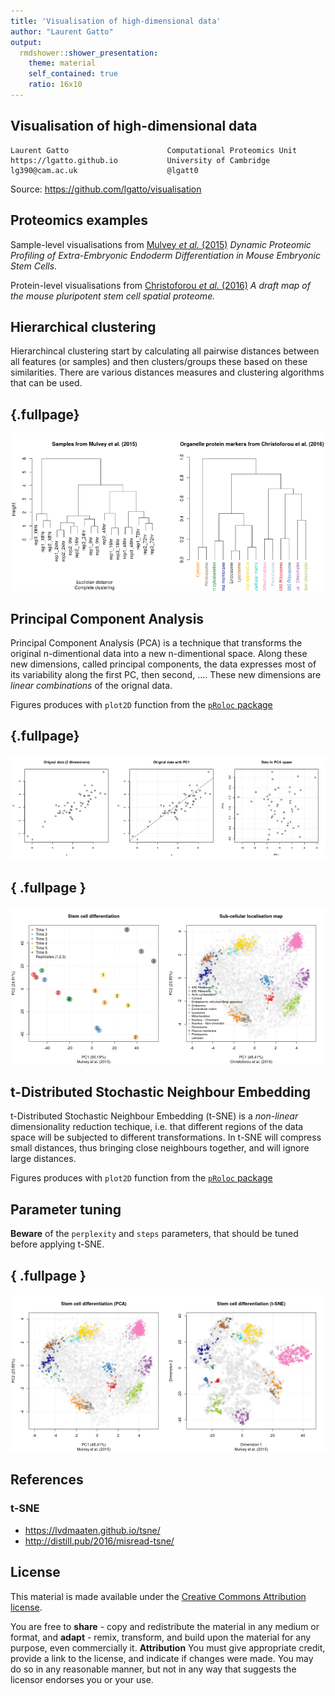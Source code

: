 ```yaml
---
title: 'Visualisation of high-dimensional data'
author: "Laurent Gatto"
output:
  rmdshower::shower_presentation:
    theme: material
    self_contained: true
    ratio: 16x10
---
```


## Visualisation of high-dimensional data 

```
Laurent Gatto                      Computational Proteomics Unit
https://lgatto.github.io           University of Cambridge
lg390@cam.ac.uk                    @lgatt0
```

Source: https://github.com/lgatto/visualisation




## Proteomics examples

Sample-level visualisations from
[Mulvey *et al.* (2015)](https://www.ncbi.nlm.nih.gov/pubmed/26059426)
*Dynamic Proteomic Profiling of Extra-Embryonic Endoderm
Differentiation in Mouse Embryonic Stem Cells.*

Protein-level visualisations from
[Christoforou *et al.* (2016)](https://www.ncbi.nlm.nih.gov/pubmed/26754106)
*A draft map of the mouse pluripotent stem cell spatial proteome.*

## Hierarchical clustering

Hierarchincal clustering start by calculating all pairwise distances
between all features (or samples) and then clusters/groups these based
on these similarities. There are various distances measures and
clustering algorithms that can be used. 

## {.fullpage}

![plot of chunk hclust](figure/hclust-1.png)

## Principal Component Analysis

Principal Component Analysis (PCA) is a technique that transforms the
original n-dimentional data into a new n-dimentional space. Along
these new dimensions, called principal components, the data expresses
most of its variability along the first PC, then second, .... These
new dimensions are *linear combinations* of the orignal data.

Figures produces with `plot2D` function from the
[`pRoloc` package](https://bioconductor.org/packages/devel/bioc/html/pRoloc.html)

## {.fullpage}

![plot of chunk pcaex](figure/pcaex-1.png)

## { .fullpage }

![plot of chunk pcaprot](figure/pcaprot-1.png)


## t-Distributed Stochastic Neighbour Embedding

t-Distributed Stochastic Neighbour Embedding (t-SNE) is a *non-linear*
dimensionality reduction techique, i.e. that different regions of the
data space will be subjected to different transformations. In t-SNE
will compress small distances, thus bringing close neighbours
together, and will ignore large distances.

Figures produces with `plot2D` function from the
[`pRoloc` package](https://bioconductor.org/packages/devel/bioc/html/pRoloc.html)


## Parameter tuning

**Beware** of the `perplexity` and `steps` parameters, that should be
tuned before applying t-SNE.


## { .fullpage }

![plot of chunk tsneex](figure/tsneex-1.png)

## References

### t-SNE
- https://lvdmaaten.github.io/tsne/
- http://distill.pub/2016/misread-tsne/

## License

This material is made available under the
[Creative Commons Attribution license](https://creativecommons.org/licenses/by/4.0/).

You are free to **share** - copy and redistribute the material in any
medium or format, and **adapt** - remix, transform, and build upon the
material for any purpose, even commercially it.
**Attribution** You must give appropriate credit, provide a link to
the license, and indicate if changes were made. You may do so in any
reasonable manner, but not in any way that suggests the licensor
endorses you or your use.

